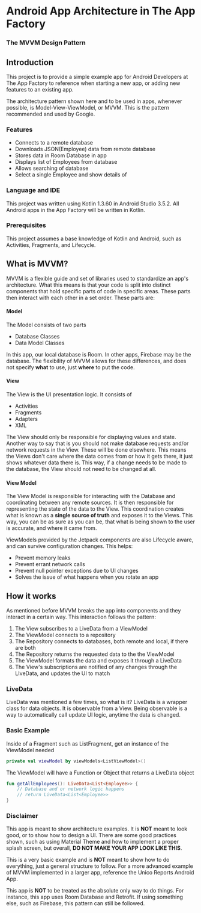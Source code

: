 # Android App Architecture in The App Factory
### The MVVM Design Pattern

## Introduction
This project is to provide a simple example app for Android Developers
at The App Factory to reference when starting a new app, or adding new
features to an existing app.

The architecture pattern shown here and to be used in apps, whenever
possible, is Model-View-ViewModel, or MVVM. This is the pattern
recommended and used by Google.

### Features
- Connects to a remote database
- Downloads JSON(Employee) data from remote database
- Stores data in Room Database in app
- Displays list of Employees from database
- Allows searching of database
- Select a single Employee and show details of

### Language and IDE
This project was written using Kotlin 1.3.60 in Android Studio 3.5.2.
All Android apps in the App Factory will be written in Kotlin.

### Prerequisites
This project assumes a base knowledge of Kotlin and Android, such as
Activities, Fragments, and Lifecycle.

## What is MVVM?
MVVM is a flexible guide and set of libraries used to standardize an
app's architecture. What this means is that your code is split into
distinct components that hold specific parts of code in specific areas.
These parts then interact with each other in a set order. These parts
are:

#### Model
The Model consists of two parts

- Database Classes
- Data Model Classes

In this app, our local database is Room. In other apps, Firebase may be
the database. The flexibility of MVVM allows for these differences, and
does not specify **what** to use, just **where** to put the code.

#### View
The View is the UI presentation logic. It consists of

- Activities
- Fragments
- Adapters
- XML

The View should only be responsible for displaying values and state.
Another way to say that is you should not make database requests and/or
network requests in the View. These will be done elsewhere. This means
the Views don't care where the data comes from or how it gets there, it
just shows whatever data there is. This way, if a change needs to be
made to the database, the View should not need to be changed at all.

#### View Model
The View Model is responsible for interacting with the Database and
coordinating between any remote sources. It is then responsible for
representing the state of the data to the View. This coordination
creates what is known as a **single source of truth** and exposes it to
the Views. This way, you can be as sure as you can be, that what is
being shown to the user is accurate, and where it came from.

ViewModels provided by the Jetpack components are also Lifecycle aware,
and can survive configuration changes. This helps:
- Prevent memory leaks
- Prevent errant network calls
- Prevent null pointer exceptions due to UI changes
- Solves the issue of what happens when you rotate an app

## How it works
As mentioned before MVVM breaks the app into components and they
interact in a certain way. This interaction follows the pattern:
1. The View subscribes to a LiveData from a ViewModel
2. The ViewModel connects to a repository
3. The Repository connects to databases, both remote and local, if there
   are both
4. The Repository returns the requested data to the the ViewModel
5. The ViewModel formats the data and exposes it through a LiveData
6. The View's subscriptions are notified of any changes through the
   LIveData, and updates the UI to match
   
### LiveData
LiveData was mentioned a few times, so what is it? LiveData is a wrapper
class for data objects. It is observable from a View. Being observable
is a way to automatically call update UI logic, anytime the data is
changed.
   
### Basic Example
Inside of a Fragment such as ListFragment, get an instance of the
ViewModel needed

```kotlin
private val viewModel by viewModels<ListViewModel>()
```

The ViewModel will have a Function or Object that returns a LiveData
object

```kotlin
fun getAllEmployees(): LiveData<List<Employee>> {
    // Database and or network logic happens
    // return LiveData<List<Employee>>
}
```



### Disclaimer
This app is meant to show architecture examples. It is **NOT** meant to
look good, or to show how to design a UI. There are some good practices
shown, such as using Material Theme and how to implement a proper splash
screen, but overall, **DO NOT MAKE YOUR APP LOOK LIKE THIS**.

This is a very basic example and is **NOT** meant to show how to do
everything, just a general structure to follow. For a more advanced
example of MVVM implemented in a larger app, reference the Unico Reports
Android App.

This app is **NOT** to be treated as the absolute only way to do things.
For instance, this app uses Room Database and Retrofit. If using
something else, such as Firebase, this pattern can still be followed. 

